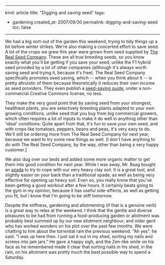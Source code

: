 -----
kind: article
title: "Digging and saving seed"
tags:
- gardening
created_at: 2007/09/30
permalink: digging-and-saving-seed
toc: false
-----

<p>We had a big sort-out of the garden this weekend, trying to tidy things up a bit before winter strikes. We're also making a concerted effort to save seed. A lot of the crops we grew this year were grown from seed supplied by <a href="http://www.realseeds.co.uk/">The Real Seed Company</a>. These are all true breeding seeds, so you know exactly what you'll be getting if you save your seed, unlike the F1 hybrid seed provided by a lot of other companies (although it's always worth saving seed and trying it, because it's free). The Real Seed Company specifically promotes seed saving, which -- when you think about it -- is pretty altruistic of them because theoretically it reduces their own income as seed providers. They even publish a <a href="http://www.realseeds.co.uk/seedsavinginfo.html">seed-saving guide</a>, under a non-commercial Creative Commons license, no less.</p>

<p>They make the very good point that by saving seed from your strongest, healthiest plants, you are selectively breeding plants adapted to your own growing conditions, unlike seed that you buy from big commercial growers, which often requires a lot of inputs to make it do well in anything other than 'ideal' conditions. Quite apart from that, it's fun to save your own seed, and with crops like tomatoes, peppers, beans and peas, it's very easy to do. We'll still be ordering more from The Real Seed Company for next year, because we want to try some new things as well. [I don't have anything to do with The Real Seed Company, by the way, other than being a very happy customer.]</p>

<p>We also dug over our beds and added some more organic matter to get them into good condition for next year. While I was away, Mr. Bsag bought an <a href="http://www.easydigging.com/">azada</a> to try to cope with our very heavy clay soil. It is a great tool, and slightly easier on your back than a traditional spade, as well as being very effective for opening up heavy soil. Even so, you really know that you've been getting a good workout after a few hours. It certainly beats going to the gym in my opinion, because it has useful side-effects, as well as getting you fit, but I know that I'm going to be stiff tomorrow.</p>

<p>Despite the stiffness, gardening and allotmenting (if that is a genuine verb) is a great way to relax at the weekend. I think that the gentle and diverse pleasures to be had from running a food-producing garden or allotment was probably best summed up by our new allotment neighbour, and older gent who has worked wonders on his plot over the past few months. We were chatting to him about the torrential rain the previous weekend. "Ah yes", he said. "I was up here then. I just sat it out in my shed, sorting my nails and screws into jam jars." He gave a happy sigh, and the Zen-like smile on his face as he remembered made it clear that sorting nails in his shed, in the rain, on his allotment was pretty much the best possible way to spend a Saturday.</p>


